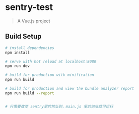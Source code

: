 # sentry-test

> A Vue.js project

## Build Setup

``` bash
# install dependencies
npm install

# serve with hot reload at localhost:8080
npm run dev

# build for production with minification
npm run build

# build for production and view the bundle analyzer report
npm run build --report


# 只需要改变 sentry里的地址到，main.js 里的地址就可运行
